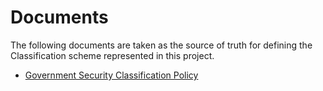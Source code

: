 # Documents

The following documents are taken as the source of truth for defining the Classification scheme represented in this
project.

* [Government Security Classification Policy](./GovernmentSecurityClassificationsPolicy/README.md)
